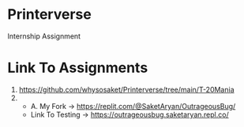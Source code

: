 # Printerverse
 Internship Assignment

# Link To Assignments
1. https://github.com/whysosaket/Printerverse/tree/main/T-20Mania
2. * A. My Fork -> https://replit.com/@SaketAryan/OutrageousBug/
   * Link To Testing -> https://outrageousbug.saketaryan.repl.co/

